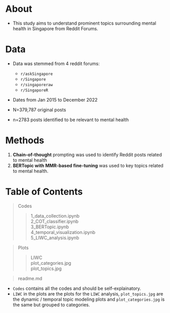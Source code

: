 
# About

- This study aims to understand prominent topics surrounding mental health in Singapore from Reddit Forums.

# Data
- Data was stemmed from 4 reddit forums: 
    - `r/askSingapore`
    - `r/Singapore`
    - `r/singaporeraw`
    - `r/SingaporeR`

- Dates from Jan 2015 to December 2022
- N=379,787 original posts
- n=2783 posts identified to be relevant to mental health


# Methods
1. **Chain-of-thought** prompting was used to identify Reddit posts related to mental health
2. **BERTopic with MMR-based fine-tuning** was used to key topics related to mental health. 

# Table of Contents  

> Codes
>> 1_data_collection.ipynb  
>> 2_COT_classifier.ipynb   
>> 3_BERTopic.ipynb   
>> 4_temporal_visualization.ipynb   
>> 5_LIWC_analysis.ipynb   


> Plots  
>> LIWC  
>> plot_categories.jpg  
>> plot_topics.jpg  

> readme.md  

- `Codes` contains all the codes and should be self-explainatory.  
- `LIWC` in the plots are the plots for the `LIWC` analysis, `plot_topics.jpg` are the dynamic / temporal topic modeling plots and `plot_categories.jpg` is the same but grouped to categories. 
